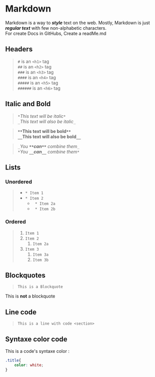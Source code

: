 # Markdown

Markdown is a way to ***style*** text on the web. Mostly, Markdown is just ***regular text*** with few non-alphabetic characters.  
For create Docs in GitHubs, Create a readMe.md 

## Headers

> `#` is an `<h1>` tag  
> `##` is an `<h2>` tag  
> `###` is an `<h3>` tag  
> `####` is an `<h4>` tag  
> `#####` is an `<h5>` tag  
> `######` is an `<h6>` tag  

## Italic and Bold

> *`*`This text will be italic`*`*  
> _`_`This text will also be italic`_`_  
  
> **`**`This text will be bold`**`**  
> __`__`This text will also be bold`__`__  
  
> _`_`You **`**`can`**`** combine them`_`_  
> *`*`You __`__`can`__`__ combine them`*`*

## Lists  
  
### Unordered
  
> * `* Item 1`  
> * `* Item 2`  
>   * ` * Item 2a`  
>   * ` * Item 2b`
  
### Ordered  
  
> 1. `Item 1`  
> 1. `Item 2`  
>    1. `Item 2a`  
> 1. `Item 3`  
>    1. `Item 3a`  
>    1. `Item 3b`  
  
## Blockquotes
  
> `This is a Blockquote`  

This is **not** a blockquote  

## Line code
  
> `This is a line with code <section>`

## Syntaxe color code

This is a code's syntaxe color :
```css
.title{
    color: white;
}
```


